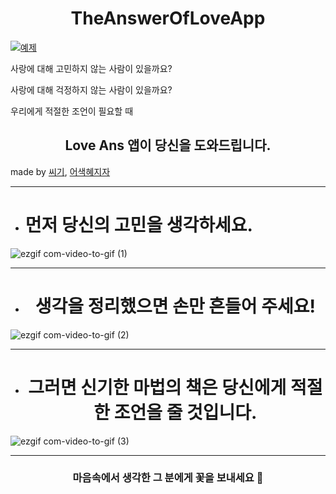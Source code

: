 # <center>TheAnswerOfLoveApp</center>


 [![예제](http://img.youtube.com/vi/psAsbYI8l7U/0.jpg)](https://youtu.be/psAsbYI8l7U)

사랑에 대해 고민하지 않는 사람이 있을까요?

사랑에 대해 걱정하지 않는 사람이 있을까요?

우리에게 적절한 조언이 필요할 때

## <center>Love Ans 앱이 당신을 도와드립니다.</center>

made by [씨기](https://github.com/changSic), [어색혜지자](https://github.com/Jeon-heaji)

---

* # 먼저 당신의 고민을 생각하세요.

![ezgif com-video-to-gif (1)](https://user-images.githubusercontent.com/38423205/60310990-1fd67700-9990-11e9-861a-419e90ce1672.gif)

---

* # <center>생각을 정리했으면 손만 흔들어 주세요!</center>

![ezgif com-video-to-gif (2)](https://user-images.githubusercontent.com/38423205/60311468-51e8d880-9992-11e9-99cd-5f4cc3364117.gif)

---

* # <center>그러면 신기한 마법의 책은 당신에게 적절한 조언을 줄 것입니다.</center>

![ezgif com-video-to-gif (3)](https://user-images.githubusercontent.com/38423205/60311906-2f57bf00-9994-11e9-9680-82b2d32476d9.gif)

---

### <center>마음속에서 생각한 그 분에게 꽃을 보내세요 💐</center>
